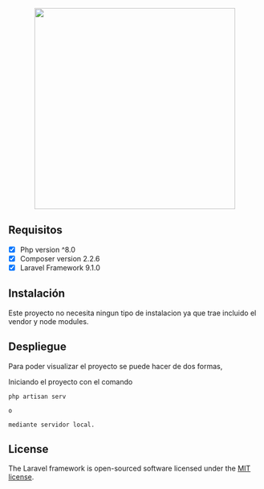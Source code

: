 <p align="center"><img src="https://static-cdn.jtvnw.net/jtv_user_pictures/032b6d18-0850-457d-b43d-8ef0ba831999-profile_image-300x300.png" width="400"></p>

## Requisitos

- [x] Php version ^8.0
- [x] Composer version 2.2.6
- [x] Laravel Framework 9.1.0

## Instalación

Este proyecto no necesita ningun tipo de instalacion ya que trae incluido el vendor y node modules.

## Despliegue

Para poder visualizar el proyecto se puede hacer de dos formas,

Iniciando el proyecto con el comando 
```
php artisan serv

o 

mediante servidor local.

```
## License

The Laravel framework is open-sourced software licensed under the [MIT license](https://opensource.org/licenses/MIT).
